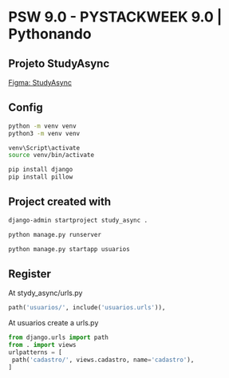 # PSW 9.0 - PYSTACKWEEK 9.0 | Pythonando

## Projeto StudyAsync

[Figma: StudyAsync](https://www.figma.com/file/lScIF34y6BVRbyp2g8c2Cl/Untitled?type=design&node-id=0%3A1&mode=design&t=QHCxV7YpFU6S853N-1)

## Config

```bash
python -m venv venv
python3 -m venv venv

venv\Script\activate
source venv/bin/activate

pip install django
pip install pillow
```

## Project created with

```bash
django-admin startproject study_async .

python manage.py runserver

python manage.py startapp usuarios
```

## Register

At stydy_async/urls.py

```py
path('usuarios/', include('usuarios.urls')),
```

At usuarios create a urls.py

```py
from django.urls import path
from . import views
urlpatterns = [
 path('cadastro/', views.cadastro, name='cadastro'),
]
```
